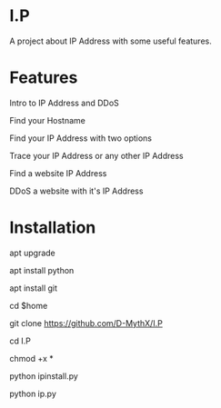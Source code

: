 # I.P
A project about IP Address with some useful features.

# Features
Intro to IP Address and DDoS

Find your Hostname

Find your IP Address with two options

Trace your IP Address or any other IP Address

Find a website IP Address 

DDoS a website with it's IP Address

# Installation
apt upgrade

apt install python

apt install git

cd $home

git clone https://github.com/D-MythX/I.P

cd I.P

chmod +x *

python ipinstall.py

python ip.py
